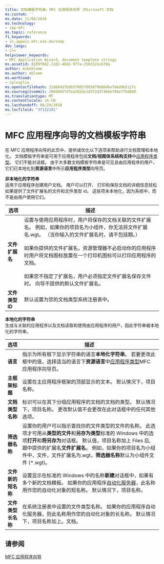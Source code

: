 ```yaml
---
title: 文档模板字符串，MFC 应用程序向导 |Microsoft 文档
ms.custom: ''
ms.date: 11/04/2016
ms.technology:
- cpp-mfc
ms.topic: reference
f1_keywords:
- vc.appwiz.mfc.exe.doctemp
dev_langs:
- C++
helpviewer_keywords:
- MFC Application Wizard, document template strings
ms.assetid: 8109f662-3182-4682-977a-2503321c678a
author: mikeblome
ms.author: mblome
ms.workload:
- cplusplus
ms.openlocfilehash: 32d684d7b9b5f8057893d79b864be7b6d9b512fc
ms.sourcegitcommit: 208d445fd7ea202de1d372d3f468e784e77bd666
ms.translationtype: MT
ms.contentlocale: zh-CN
ms.lasthandoff: 06/29/2018
ms.locfileid: "37122191"
---
```

# <a name="document-template-strings-mfc-application-wizard"></a>MFC 应用程序向导的文档模板字符串
在 MFC 应用程序向导的此页中，提供或优化以下选项来帮助进行文档管理和本地化。 文档模板字符串是可用于应用程序包括**文档/视图体系结构支持**中[应用程序类型](../../mfc/reference/application-type-mfc-application-wizard.md)。 它们不能对话框。 由于大多数文档模板字符串是可见且由应用程序的用户，它们已本地化到**资源语言**中所示**应用程序类型**向导页。  
  
 **非本地化的字符串**  
 适用于应用程序创建用户文档。 用户可以打开、 打印和保存文档的详细信息轻松如果提供了文件扩展名的文件和文件类型 id。 这些项未本地化，因为系统中，而不是由用户使用它们。  
  
|选项|描述|  
|------------|-----------------|  
|**文件扩展名**|设置与使用应用程序时，用户将保存的文档关联的文件扩展名。 例如，如果你的项目名为小组件，你无法将文件扩展名.wgt。 （当你输入的文件扩展名时，请不包括期。）<br /><br /> 如果你提供的文件扩展名，资源管理器不必启动你的应用程序时用户将文档图标放置在一个打印机图标可以打印应用程序的文档。<br /><br /> 如果您不指定了扩展名，用户必须指定文件扩展名保存文件时。 向导不提供的默认文件扩展名。|  
|**文件类型 ID**|默认设置为您的文档类型系统注册表中。|  
  
 **本地化的字符串**  
 生成与关联的应用程序以及文档读取和使用由应用程序的用户，因此字符串被本地化的字符串。  
  
|选项|描述|  
|------------|-----------------|  
|**语言**|指示为所有框下显示字符串的语言**本地化字符串**。 若要更改此框中的值，选择适当的语言下**资源语言**中[应用程序类型](../../mfc/reference/application-type-mfc-application-wizard.md)MFC 应用程序向导页。|  
|**主框架标题**|设置在主应用程序框架的顶部显示的文本。 默认情况下，项目名称。|  
|**文档类型名称**|标识可以在其下分组应用程序的文档的文档的类型。 默认情况下，项目名称。 更改默认值不会更改在此对话框中的任何其他选项。|  
|**筛选器名称**|设置你的用户可以指示查找你的文件类型的文件的名称。 此选项才可用从**类型的文件**和**另存为类型**标准的 Windows 中的选项**打开**和**将另存为**对话框。 默认值，项目名称加上 Files 后, 跟中提供的扩展名**文件扩展名**。 例如，如果你的项目名为小组件中，文件，文件扩展名为.wgt，**筛选器名称**默认为小组件文件 (*.wgt)。|  
|**文件新的短名称**|设置显示在标准的 Windows 中的名称**新建**对话框中，如果有多个新的文档模板。 如果你的应用程序[自动化服务器](../../mfc/automation-servers.md)，此名称用作您的自动化对象的短名称。 默认情况下，项目名称。|  
|**文件类型长名称**|在系统注册表中设置的文件类型名称。 如果你的应用程序自动化服务器，则此名称用作您的自动化对象的长名称。 默认情况下，项目名称加上。文档。|  
  
## <a name="see-also"></a>请参阅  
 [MFC 应用程序向导](../../mfc/reference/mfc-application-wizard.md)

